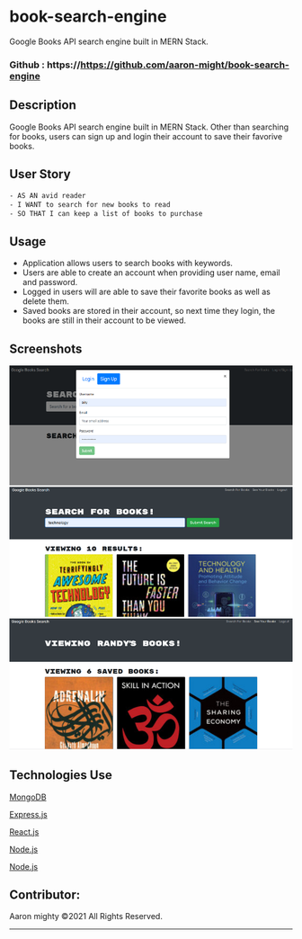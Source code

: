 # book-search-engine


Google Books API search engine built in MERN Stack.

### Github : https://https://github.com/aaron-might/book-search-engine



## Description
Google Books API search engine built in MERN Stack. Other than searching for books, users can sign up and login their account to save their favorive books.


## User Story
```
- AS AN avid reader
- I WANT to search for new books to read
- SO THAT I can keep a list of books to purchase
```

## Usage
- Application allows users to search books with keywords.
- Users are able to create an account when providing user name, email and password.
- Logged in users will are able to save their favorite books as well as delete them.
- Saved books are stored in their account, so next time they login, the books are still in their account to be viewed. 


## Screenshots
![](client/src/assets/images/signup.png)
![](client/src/assets/images/searchbooks.png)
![](client/src/assets/images/savedSearchBooks.png)


## Technologies Use
<p><a href="https://www.mongodb.com/">MongoDB</a></p>
<p><a href="https://www.npmjs.com/package/express">Express.js</a></p>
<p><a href="https://reactjs.org/">React.js</a></p>
<p><a href="https://nodejs.org/">Node.js</a></p>
<p><a href="https://express.js.org/">Node.js</a></p>


## Contributor:
Aaron mighty ©2021 All Rights Reserved.
- - -